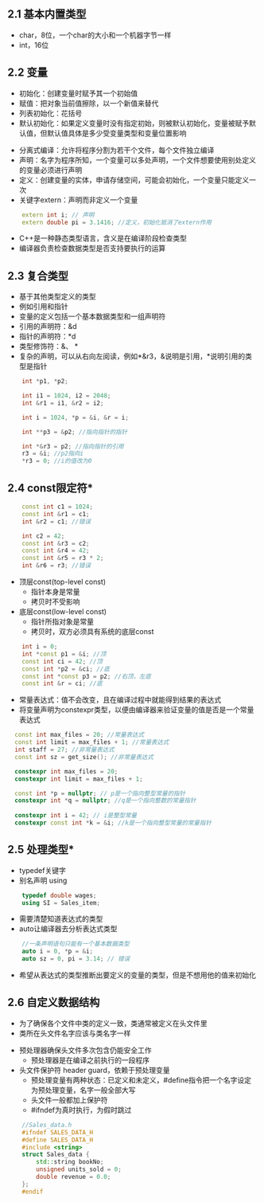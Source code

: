## 2.1 基本内置类型
<!-- [C++][内置类型的大小] -->
- char，8位，一个char的大小和一个机器字节一样
- int，16位

## 2.2 变量
<!-- [C++][初始化和赋值] -->
- 初始化：创建变量时赋予其一个初始值
- 赋值：把对象当前值擦除，以一个新值来替代
- 列表初始化：花括号
- 默认初始化：如果定义变量时没有指定初始，则被默认初始化，变量被赋予默认值，但默认值具体是多少受变量类型和变量位置影响

<!-- [C++][声明和定义的关系] -->
- 分离式编译：允许将程序分割为若干个文件，每个文件独立编译
- 声明：名字为程序所知，一个变量可以多处声明，一个文件想要使用别处定义的变量必须进行声明
- 定义：创建变量的实体，申请存储空间，可能会初始化，一个变量只能定义一次
- 关键字extern：声明而非定义一个变量
```C++
    extern int i; // 声明
    extern double pi = 3.1416; //定义，初始化抵消了extern作用
```

<!-- [C++][静态类型] -->
- C++是一种静态类型语言，含义是在编译阶段检查类型
- 编译器负责检查数据类型是否支持要执行的运算

## 2.3 复合类型
<!-- [C++][复合类型] -->
- 基于其他类型定义的类型
- 例如引用和指针
- 变量的定义包括一个基本数据类型和一组声明符
- 引用的声明符：&d
- 指针的声明符：*d
- 类型修饰符：&、 *
- 复杂的声明，可以从右向左阅读，例如*&r3，&说明是引用，*说明引用的类型是指针
```C++
    int *p1, *p2;

    int i1 = 1024, i2 = 2048;
    int &r1 = i1, &r2 = i2;

    int i = 1024, *p = &i, &r = i;

    int **p3 = &p2; //指向指针的指针

    int *&r3 = p2; //指向指针的引用
    r3 = &i; //p2指向i
    *r3 = 0; //i的值改为0
```

## 2.4 const限定符*
<!-- [C++][const引用] -->
```C++
    const int c1 = 1024;
    const int &r1 = c1;
    int &r2 = c1; //错误

    int c2 = 42;
    const int &r3 = c2;
    const int &r4 = 42;
    const int &r5 = r3 * 2;
    int &r6 = r3; //错误
```

<!-- [C++][顶层const] -->
- 顶层const(top-level const)
  - 指针本身是常量
  - 拷贝时不受影响
- 底层const(low-level const)
  - 指针所指对象是常量
  - 拷贝时，双方必须具有系统的底层const
```C++
    int i = 0;
    int *const p1 = &i; //顶
    const int ci = 42; //顶
    const int *p2 = &ci; //底
    const int *const p3 = p2; //右顶，左底
    const int &r = ci; //底
```

<!-- [C++][constexpr和常量表达式] -->
- 常量表达式：值不会改变，且在编译过程中就能得到结果的表达式
- 将变量声明为constexpr类型，以便由编译器来验证变量的值是否是一个常量表达式
```C++
  const int max_files = 20; //常量表达式
  const int limit = max_files + 1; //常量表达式
  int staff = 27; //非常量表达式
  const int sz = get_size(); //非常量表达式

  constexpr int max_files = 20;
  constexpr int limit = max_files + 1;

  const int *p = nullptr; // p是一个指向整型常量的指针
  constexpr int *q = nullptr; //q是一个指向整数的常量指针
  
  constexpr int i = 42; // i是整型常量
  constexpr const int *k = &i; //k是一个指向整型常量的常量指针
```

## 2.5 处理类型*
<!-- [C++][类型别名] -->
- typedef关键字
- 别名声明 using
```C++
    typedef double wages;
    using SI = Sales_item;
```

<!-- [C++][auto] -->
- 需要清楚知道表达式的类型
- auto让编译器去分析表达式类型
```C++
    //一条声明语句只能有一个基本数据类型
    auto i = 0, *p = &i;
    auto sz = 0, pi = 3.14; // 错误
```

<!-- [C++][decltype] -->
- 希望从表达式的类型推断出要定义的变量的类型，但是不想用他的值来初始化

## 2.6 自定义数据结构
<!-- [C++][头文件] -->
- 为了确保各个文件中类的定义一致，类通常被定义在头文件里
- 类所在头文件名字应该与类名字一样

<!-- [C++][预处理器] -->
- 预处理器确保头文件多次包含仍能安全工作
  - 预处理器是在编译之前执行的一段程序
- 头文件保护符 header guard，依赖于预处理变量
  - 预处理变量有两种状态：已定义和未定义，#define指令把一个名字设定为预处理变量，名字一般全部大写
  - 头文件一般都加上保护符
  - #ifndef为真时执行，为假时跳过
```C++
    //Sales_data.h
    #ifndef SALES_DATA_H
    #define SALES_DATA_H
    #include <string>
    struct Sales_data {
        std::string bookNo;
        unsigned units_sold = 0;
        double revenue = 0.0;
    };
    #endif
```